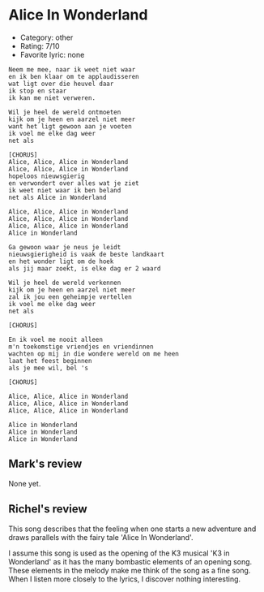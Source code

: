 # Alice In Wonderland

 * Category: other
 * Rating: 7/10
 * Favorite lyric: none

```
Neem me mee, naar ik weet niet waar
en ik ben klaar om te applaudisseren
wat ligt over die heuvel daar
ik stop en staar
ik kan me niet verweren.

Wil je heel de wereld ontmoeten
kijk om je heen en aarzel niet meer
want het ligt gewoon aan je voeten
ik voel me elke dag weer
net als

[CHORUS]
Alice, Alice, Alice in Wonderland
Alice, Alice, Alice in Wonderland
hopeloos nieuwsgierig
en verwondert over alles wat je ziet
ik weet niet waar ik ben beland
net als Alice in Wonderland

Alice, Alice, Alice in Wonderland
Alice, Alice, Alice in Wonderland
Alice, Alice, Alice in Wonderland
Alice in Wonderland

Ga gewoon waar je neus je leidt
nieuwsgierigheid is vaak de beste landkaart
en het wonder ligt om de hoek
als jij maar zoekt, is elke dag er 2 waard

Wil je heel de wereld verkennen
kijk om je heen en aarzel niet meer
zal ik jou een geheimpje vertellen
ik voel me elke dag weer
net als

[CHORUS]

En ik voel me nooit alleen
m'n toekomstige vriendjes en vriendinnen
wachten op mij in die wondere wereld om me heen
laat het feest beginnen
als je mee wil, bel 's

[CHORUS]

Alice, Alice, Alice in Wonderland
Alice, Alice, Alice in Wonderland
Alice, Alice, Alice in Wonderland

Alice in Wonderland
Alice in Wonderland
Alice in Wonderland
```

## Mark's review

None yet.

## Richel's review

This song describes that the feeling when one starts a new adventure and draws parallels with the fairy tale 'Alice In Wonderland'.

I assume this song is used as the opening of the K3 musical 'K3 in Wonderland' as it has the many bombastic elements of an opening song.
These elements in the melody make me think of the song as a fine song. When I listen more closely to the lyrics, I discover nothing
interesting.